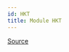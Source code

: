 ```yaml
---
id: HKT
title: Module HKT
---
```


[Source](https://github.com/gcanti/fp-ts/blob/master/src/HKT.ts)
